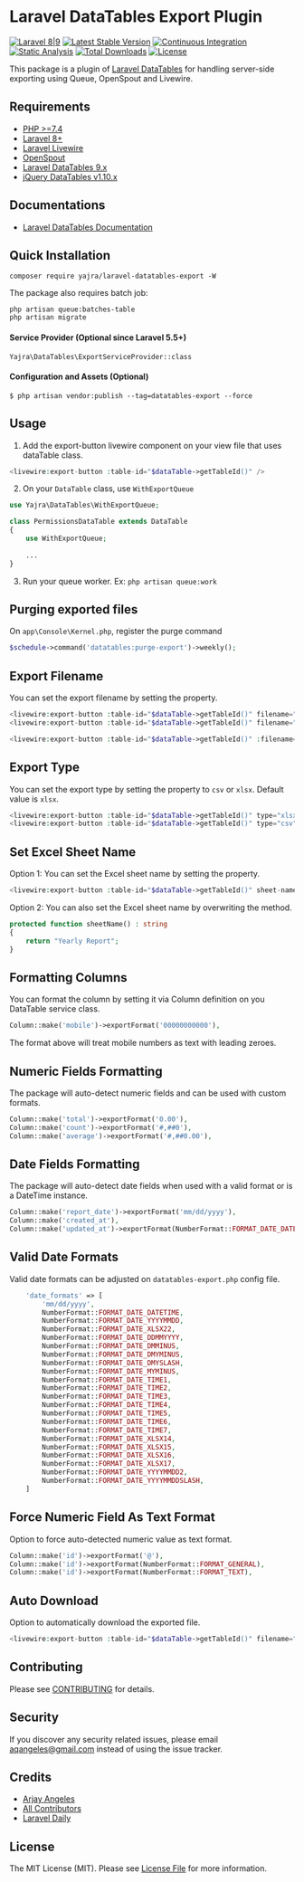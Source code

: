 # Laravel DataTables Export Plugin

[![Laravel 8|9](https://img.shields.io/badge/Laravel-8|9-orange.svg)](http://laravel.com)
[![Latest Stable Version](https://img.shields.io/packagist/v/yajra/laravel-datatables-export.svg)](https://packagist.org/packages/yajra/laravel-datatables-export)
[![Continuous Integration](https://github.com/yajra/laravel-datatables-export/actions/workflows/continuous-integration.yml/badge.svg)](https://github.com/yajra/laravel-datatables-export/actions/workflows/continuous-integration.yml)
[![Static Analysis](https://github.com/yajra/laravel-datatables-export/actions/workflows/static-analysis.yml/badge.svg)](https://github.com/yajra/laravel-datatables-export/actions/workflows/static-analysis.yml)
[![Total Downloads](https://img.shields.io/packagist/dt/yajra/laravel-datatables-export.svg)](https://packagist.org/packages/yajra/laravel-datatables-export)
[![License](https://img.shields.io/github/license/mashape/apistatus.svg)](https://packagist.org/packages/yajra/laravel-datatables-export)

This package is a plugin of [Laravel DataTables](https://github.com/yajra/laravel-datatables) for handling server-side exporting using Queue, OpenSpout and Livewire.

## Requirements

- [PHP >=7.4](http://php.net/)
- [Laravel 8+](https://github.com/laravel/framework)
- [Laravel Livewire](https://laravel-livewire.com/)
- [OpenSpout](https://github.com/openspout/openspout/)
- [Laravel DataTables 9.x](https://github.com/yajra/laravel-datatables)
- [jQuery DataTables v1.10.x](http://datatables.net/)

## Documentations

- [Laravel DataTables Documentation](http://yajrabox.com/docs/laravel-datatables)

## Quick Installation

`composer require yajra/laravel-datatables-export -W`

The package also requires batch job:

```shell
php artisan queue:batches-table
php artisan migrate
```

#### Service Provider (Optional since Laravel 5.5+)

`Yajra\DataTables\ExportServiceProvider::class`

#### Configuration and Assets (Optional)

`$ php artisan vendor:publish --tag=datatables-export --force`

## Usage

1. Add the export-button livewire component on your view file that uses dataTable class.

```php
<livewire:export-button :table-id="$dataTable->getTableId()" />
```

2. On your `DataTable` class, use `WithExportQueue`

```php
use Yajra\DataTables\WithExportQueue;

class PermissionsDataTable extends DataTable
{
    use WithExportQueue;
    
    ...
}
```

3. Run your queue worker. Ex: `php artisan queue:work`

## Purging exported files

On `app\Console\Kernel.php`, register the purge command

```php
$schedule->command('datatables:purge-export')->weekly();
```

## Export Filename

You can set the export filename by setting the property.

```php
<livewire:export-button :table-id="$dataTable->getTableId()" filename="my-table.xlsx" />
<livewire:export-button :table-id="$dataTable->getTableId()" filename="my-table.csv" />

<livewire:export-button :table-id="$dataTable->getTableId()" :filename="$filename" />
```

## Export Type

You can set the export type by setting the property to `csv` or `xlsx`. Default value is `xlsx`.

```php
<livewire:export-button :table-id="$dataTable->getTableId()" type="xlsx" />
<livewire:export-button :table-id="$dataTable->getTableId()" type="csv" />
```

## Set Excel Sheet Name

Option 1: You can set the Excel sheet name by setting the property. 

```php
<livewire:export-button :table-id="$dataTable->getTableId()" sheet-name="Monthly Report" />
```

Option 2: You can also set the Excel sheet name by overwriting the method.

```php
protected function sheetName() : string
{
    return "Yearly Report";
}
```

## Formatting Columns

You can format the column by setting it via Column definition on you DataTable service class.

```php
Column::make('mobile')->exportFormat('00000000000'),
```

The format above will treat mobile numbers as text with leading zeroes.

## Numeric Fields Formatting

The package will auto-detect numeric fields and can be used with custom formats.

```php
Column::make('total')->exportFormat('0.00'),
Column::make('count')->exportFormat('#,##0'),
Column::make('average')->exportFormat('#,##0.00'),
```

## Date Fields Formatting

The package will auto-detect date fields when used with a valid format or is a DateTime instance.

```php
Column::make('report_date')->exportFormat('mm/dd/yyyy'),
Column::make('created_at'),
Column::make('updated_at')->exportFormat(NumberFormat::FORMAT_DATE_DATETIME),
```

## Valid Date Formats

Valid date formats can be adjusted on `datatables-export.php` config file.

```php
    'date_formats' => [
        'mm/dd/yyyy',
        NumberFormat::FORMAT_DATE_DATETIME,
        NumberFormat::FORMAT_DATE_YYYYMMDD,
        NumberFormat::FORMAT_DATE_XLSX22,
        NumberFormat::FORMAT_DATE_DDMMYYYY,
        NumberFormat::FORMAT_DATE_DMMINUS,
        NumberFormat::FORMAT_DATE_DMYMINUS,
        NumberFormat::FORMAT_DATE_DMYSLASH,
        NumberFormat::FORMAT_DATE_MYMINUS,
        NumberFormat::FORMAT_DATE_TIME1,
        NumberFormat::FORMAT_DATE_TIME2,
        NumberFormat::FORMAT_DATE_TIME3,
        NumberFormat::FORMAT_DATE_TIME4,
        NumberFormat::FORMAT_DATE_TIME5,
        NumberFormat::FORMAT_DATE_TIME6,
        NumberFormat::FORMAT_DATE_TIME7,
        NumberFormat::FORMAT_DATE_XLSX14,
        NumberFormat::FORMAT_DATE_XLSX15,
        NumberFormat::FORMAT_DATE_XLSX16,
        NumberFormat::FORMAT_DATE_XLSX17,
        NumberFormat::FORMAT_DATE_YYYYMMDD2,
        NumberFormat::FORMAT_DATE_YYYYMMDDSLASH,
    ]
```

## Force Numeric Field As Text Format

Option to force auto-detected numeric value as text format.

```php
Column::make('id')->exportFormat('@'),
Column::make('id')->exportFormat(NumberFormat::FORMAT_GENERAL),
Column::make('id')->exportFormat(NumberFormat::FORMAT_TEXT),
```

## Auto Download

Option to automatically download the exported file.

```php
<livewire:export-button :table-id="$dataTable->getTableId()" filename="my-table.xlsx" auto-download="true"/>
```

## Contributing

Please see [CONTRIBUTING](https://github.com/yajra/laravel-datatables-export/blob/master/.github/CONTRIBUTING.md) for details.

## Security

If you discover any security related issues, please email [aqangeles@gmail.com](mailto:aqangeles@gmail.com) instead of using the issue tracker.

## Credits

- [Arjay Angeles](https://github.com/yajra)
- [All Contributors](https://github.com/yajra/laravel-datatables-export/graphs/contributors)
- [Laravel Daily](https://github.com/LaravelDaily/Laravel-Excel-Export-Import-Large-Files)

## License

The MIT License (MIT). Please see [License File](https://github.com/yajra/laravel-datatables-export/blob/master/LICENSE.md) for more information.
